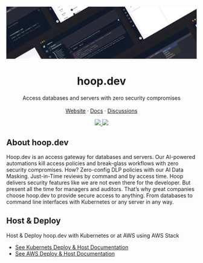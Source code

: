![hero](github.png)

<h1 align="center"><b>hoop.dev</b></h1>
<p align="center">
    Access databases and servers with zero security compromises
    <br />
    <br />
    <a target="_blank" href="https://hoop.dev">Website</a>
    ·
    <a target="_blank" href="https://hoop.dev/docs">Docs</a>
    ·
    <a href="https://github.com/hoophq/hoop/discussions">Discussions</a>
  </p>
</p>


<p align="center">
    <a href="https://github.com/hoophq/hoop/actions/workflows/release.yml">
        <img src="https://img.shields.io/github/v/release/hoophq/hoopcli.svg?style=flat" />
    </a>
    <a href="https://github.com/hoophq/hoop/actions/workflows/release.yml">
        <img src="https://github.com/hoophq/hoop/actions/workflows/release.yml/badge.svg" />
    </a>
</p>


## About hoop.dev

Hoop.dev is an access gateway for databases and servers. Our AI-powered automations kill access policies and break-glass workflows with zero security compromises. How? Zero-config DLP policies with our AI Data Masking. Just-in-Time reviews by command and by access time. Hoop delivers security features like we are not even there for the developer. But present all the time for managers and auditors. That’s why great companies choose hoop.dev to provide secure access to anything. From databases to command line interfaces with Kubernetes or any server in any way.

## Host & Deploy

Host & Deploy hoop.dev with Kubernetes or at AWS using AWS Stack

 - [See Kubernets Deploy & Host Documentation](https://hoop.dev/docs/deploy/kubernetes)
 - [See AWS Deploy & Host Documentation](https://hoop.dev/docs/deploy/AWS)
